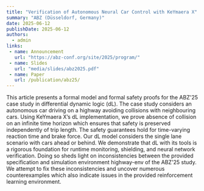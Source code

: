 ```yaml
---
title: "Verification of Autonomous Neural Car Control with KeYmaera X"
summary: "ABZ (Düsseldorf, Germany)"
date: 2025-06-12
publishDate: 2025-06-12
authors:
  - admin
links:
 - name: Announcement
   url: "https://abz-conf.org/site/2025/program/"
 - name: Slides
   url: "media/slides/abz2025.pdf"
 - name: Paper
   url: /publication/abz25/
---
```

This article presents a formal model and formal safety proofs for the ABZ'25 case study in differential dynamic logic (dL). The case study considers an autonomous car driving on a highway avoiding collisions with neighbouring cars. Using KeYmaera X’s dL implementation, we prove absence of collision on an infinite time horizon which ensures that safety is preserved independently of trip length. The safety guarantees hold for time-varying reaction time and brake force. Our dL model considers the single lane scenario with cars ahead or behind. We demonstrate that dL with its tools is a rigorous foundation for runtime monitoring, shielding, and neural network verification. Doing so sheds light on inconsistencies between the provided specification and simulation environment highway-env of the ABZ'25 study. We attempt to fix these inconsistencies and uncover numerous counterexamples which also indicate issues in the provided reinforcement learning environment.